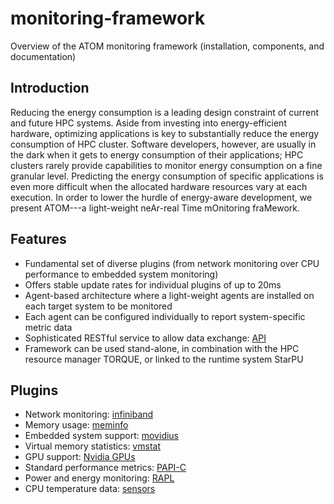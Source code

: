 # monitoring-framework
Overview of the ATOM monitoring framework (installation, components, and documentation)

## Introduction
Reducing the energy consumption is a leading design constraint of current and future HPC systems. Aside from investing into energy-efficient hardware, optimizing applications is key to substantially reduce the energy consumption of HPC cluster. Software developers, however, are usually in the dark when it gets to energy consumption of their applications; HPC clusters rarely provide capabilities to monitor energy consumption on a fine granular level. Predicting the energy consumption of specific applications is even more difficult when the allocated hardware resources vary at each execution. In order to lower the hurdle of energy-aware development, we present ATOM---a light-weight neAr-real Time mOnitoring fraMework.

## Features
- Fundamental set of diverse plugins (from network monitoring over CPU performance to embedded system monitoring)
- Offers stable update rates for individual plugins of up to 20ms
- Agent-based architecture where a light-weight agents are installed on each target system to be monitored
- Each agent can be configured individually to report system-specific metric data
- Sophisticated RESTful service to allow data exchange: [API](https://excess-project.github.io/monitoring-server)
- Framework can be used stand-alone, in combination with the HPC resource manager TORQUE, or linked to the runtime system StarPU 

## Plugins
- Network monitoring: [infiniband](https://github.com/excess-project/monitoring-agent/blob/master/src/plugins/c/infiniband/README.md)
- Memory usage: [meminfo](https://github.com/excess-project/monitoring-agent/blob/master/src/plugins/c/meminfo/README.md)
- Embedded system support: [movidius](https://github.com/excess-projectgithub/monitoring-agent/blob/master/src/plugins/c/movidius_arduino)
- Virtual memory statistics: [vmstat](https://github.com/excess-projectgithub/monitoring-agent/blob/master/src/plugins/c/vmstat/README.md)
- GPU support: [Nvidia GPUs](https://github.com/excess-projectgithub/monitoring-agent/blob/master/src/plugins/c/nvidia/README.md)
- Standard performance metrics: [PAPI-C](https://github.com/excess-projectgithub/monitoring-agent/blob/master/src/plugins/c/papi/README.md)
- Power and energy monitoring: [RAPL](https://github.com/excess-projectgithub/monitoring-agent/blob/master/src/plugins/c/rapl/README.md)
- CPU temperature data: [sensors](https://github.com/excess-projectgithub/monitoring-agent/blob/master/src/plugins/c/sensors/README.md)

